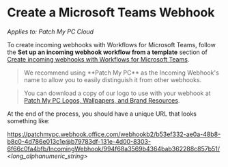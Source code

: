 # Create a Microsoft Teams Webhook

_Applies to: Patch My PC Cloud_

To create incoming webhooks with Workflows for Microsoft Teams, follow the **Set up an incoming webhook workflow from a template** section of [Create incoming webhooks with Workflows for Microsoft Teams](https://support.microsoft.com/en-gb/office/create-incoming-webhooks-with-workflows-for-microsoft-teams-8ae491c7-0394-4861-ba59-055e33f75498).

<blockquote class="wp-block-quote is-note">
<p>We recommend using **Patch My PC** as the Incoming Webhook's name to allow you to easily distinguish it from other webhooks.</p>
</blockquote>

<blockquote class="wp-block-quote is-tip">
<p>You can download a copy of our logo to use with your webhook at <a href="https://patchmypc.com/patch-my-pc-logos-wallpapers-and-brand-resources">Patch My PC Logos, Wallpapers, and Brand Resources</a>.</p>
</blockquote>

At the end of the process, you should have a unique URL that looks something like:

https://patchmypc.webhook.office.com/webhookb2/b53ef332-ae0a-48b8-b8c0-4d786e013c1e@b79783df-131e-4d00-8303-6f66c0fa4bfb/IncomingWebhook/994f68a3569b4364bab362288c857b51/<_long\_alphanumeric\_string>_